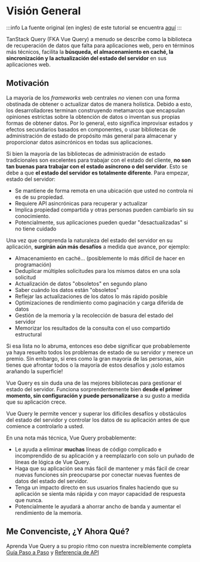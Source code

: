 # Visión General


:::info
La fuente original (en ingles) de este tutorial se encuentra [aquí](https://tanstack.com/query/latest/docs/framework/vue/overview)
:::

TanStack Query (FKA Vue Query) a menudo se describe como la biblioteca de recuperación de datos que falta para aplicaciones web, pero en términos más técnicos, facilita la **búsqueda, el almacenamiento en caché, la sincronización y la actualización del estado del servidor** en sus aplicaciones web.

## Motivación

La mayoría de los _frameworks_ web centrales *no* vienen con una forma obstinada de obtener o actualizar datos de manera holística. Debido a esto, los desarrolladores terminan construyendo metamarcos que encapsulan opiniones estrictas sobre la obtención de datos o inventan sus propias formas de obtener datos. Por lo general, esto significa improvisar estados y efectos secundarios basados en componentes, o usar bibliotecas de administración de estado de propósito más general para almacenar y proporcionar datos asincrónicos en todas sus aplicaciones.

Si bien la mayoría de las bibliotecas de administración de estado tradicionales son excelentes para trabajar con el estado del cliente, **no son tan buenas para trabajar con el estado asíncrono o del servidor**. Esto se debe a que **el estado del servidor es totalmente diferente**. Para empezar, estado del servidor:

- Se mantiene de forma remota en una ubicación que usted no controla ni es de su propiedad.
- Requiere API asincrónicas para recuperar y actualizar
- Implica propiedad compartida y otras personas pueden cambiarlo sin su conocimiento.
- Potencialmente, sus aplicaciones pueden quedar "desactualizadas" si no tiene cuidado

Una vez que comprenda la naturaleza del estado del servidor en su aplicación, **surgirán aún más desafíos** a medida que avance, por ejemplo:

- Almacenamiento en caché... (posiblemente lo más difícil de hacer en programación)
- Deduplicar múltiples solicitudes para los mismos datos en una sola solicitud
- Actualización de datos "obsoletos" en segundo plano
- Saber cuándo los datos están "obsoletos"
- Reflejar las actualizaciones de los datos lo más rápido posible
- Optimizaciones de rendimiento como paginación y carga diferida de datos
- Gestión de la memoria y la recolección de basura del estado del servidor
- Memorizar los resultados de la consulta con el uso compartido estructural

Si esa lista no lo abruma, entonces eso debe significar que probablemente ya haya resuelto todos los problemas de estado de su servidor y merece un premio. Sin embargo, si eres como la gran mayoría de las personas, aún tienes que afrontar todos o la mayoría de estos desafíos y ¡solo estamos arañando la superficie!

Vue Query es sin duda una de las mejores bibliotecas para gestionar el estado del servidor. Funciona sorprendentemente bien **desde el primer momento, sin configuración y puede personalizarse** a su gusto a medida que su aplicación crece.

Vue Query le permite vencer y superar los difíciles desafíos y obstáculos del estado del servidor y controlar los datos de su aplicación antes de que comience a controlarlo a usted.

En una nota más técnica, Vue Query probablemente:

- Le ayuda a eliminar **muchas** líneas de código complicado e incomprendido de su aplicación y a reemplazarlo con solo un puñado de líneas de lógica de Vue Query.
- Haga que su aplicación sea más fácil de mantener y más fácil de crear nuevas funciones sin preocuparse por conectar nuevas fuentes de datos del estado del servidor.
- Tenga un impacto directo en sus usuarios finales haciendo que su aplicación se sienta más rápida y con mayor capacidad de respuesta que nunca.
- Potencialmente le ayudará a ahorrar ancho de banda y aumentar el rendimiento de la memoria.

## Me Convenciste, ¿Y Ahora Qué?

Aprenda Vue Query a su propio ritmo con nuestra increíblemente completa [Guía Paso a Paso](./installation) y [Referencia de API](https://tanstack.com/query/latest/docs/framework/vue/reference/useQuery)

